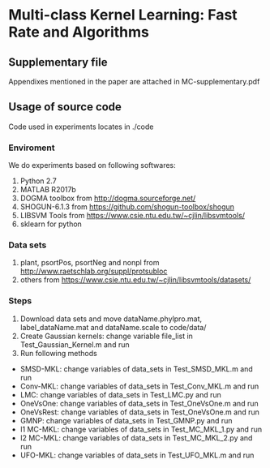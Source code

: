 # Multi-class Kernel Learning: Fast Rate and Algorithms
## Supplementary file
Appendixes mentioned in the paper are attached in MC-supplementary.pdf
## Usage of source code
Code used in experiments locates in ./code
### Enviroment
We do experiments based on following softwares:
1. Python 2.7
2. MATLAB R2017b
3. DOGMA toolbox from http://dogma.sourceforge.net/
4. SHOGUN-6.1.3 from https://github.com/shogun-toolbox/shogun
5. LIBSVM Tools from https://www.csie.ntu.edu.tw/~cjlin/libsvmtools/
6. sklearn for python
### Data sets
1. plant, psortPos, psortNeg and nonpl from http://www.raetschlab.org/suppl/protsubloc
2. others from https://www.csie.ntu.edu.tw/~cjlin/libsvmtools/datasets/
### Steps
1. Download data sets and move dataName.phylpro.mat, label_dataName.mat and dataName.scale to code/data/
2. Create Gaussian kernels: change variable file_list in Test_Gaussian_Kernel.m and run
3. Run following methods
- SMSD-MKL: change variables of data_sets in Test_SMSD_MKL.m and run
- Conv-MKL: change variables of data_sets in Test_Conv_MKL.m and run
- LMC: change variables of data_sets in Test_LMC.py and run
- OneVsOne: change variables of data_sets in Test_OneVsOne.m and run
- OneVsRest: change variables of data_sets in Test_OneVsOne.m and run
- GMNP: change variables of data_sets in Test_GMNP.py and run
- l1 MC-MKL: change variables of data_sets in Test_MC_MKL_1.py and run
- l2 MC-MKL: change variables of data_sets in Test_MC_MKL_2.py and run
- UFO-MKL: change variables of data_sets in Test_UFO_MKL.m and run
